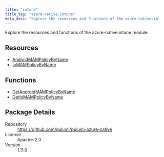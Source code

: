 ```yaml
---
title: "intune"
title_tag: "azure-native.intune"
meta_desc: "Explore the resources and functions of the azure-native.intune module."
---
```


<!-- WARNING: this file was generated by Pulumi Docs Generator. -->
<!-- Do not edit by hand unless you're certain you know what you are doing! -->

Explore the resources and functions of the azure-native.intune module.

<h2 id="resources">Resources</h2>
<ul class="api">
    <li><a href="androidmampolicybyname" title="AndroidMAMPolicyByName"><span class="symbol resource"></span>AndroidMAMPolicyByName</a></li>
    <li><a href="iomampolicybyname" title="IoMAMPolicyByName"><span class="symbol resource"></span>IoMAMPolicyByName</a></li>
</ul>

<h2 id="functions">Functions</h2>
<ul class="api">
    <li><a href="getandroidmampolicybyname" title="GetAndroidMAMPolicyByName"><span class="symbol function"></span>GetAndroidMAMPolicyByName</a></li>
    <li><a href="getiomampolicybyname" title="GetIoMAMPolicyByName"><span class="symbol function"></span>GetIoMAMPolicyByName</a></li>
</ul>

<h2 id="package-details">Package Details</h2>
<dl class="package-details">
	<dt>Repository</dt>
	<dd><a href="https://github.com/pulumi/pulumi-azure-native">https://github.com/pulumi/pulumi-azure-native</a></dd>
	<dt>License</dt>
	<dd>Apache-2.0</dd>
	<dt>Version</dt>
	<dd>1.11.0</dd>
</dl>

